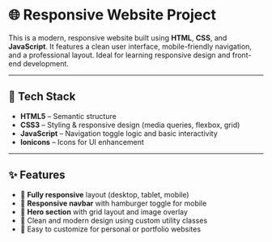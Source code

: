 # 🌐 Responsive Website Project

This is a modern, responsive website built using **HTML**, **CSS**, and **JavaScript**. It features a clean user interface, mobile-friendly navigation, and a professional layout. Ideal for learning responsive design and front-end development.

---

## 🧰 Tech Stack

- **HTML5** – Semantic structure
- **CSS3** – Styling & responsive design (media queries, flexbox, grid)
- **JavaScript** – Navigation toggle logic and basic interactivity
- **Ionicons** – Icons for UI enhancement

---

## ✨ Features

- 📱 **Fully responsive** layout (desktop, tablet, mobile)
- 🧭 **Responsive navbar** with hamburger toggle for mobile
- 🧩 **Hero section** with grid layout and image overlay
- 🎨 Clean and modern design using custom utility classes
- 🔧 Easy to customize for personal or portfolio websites




